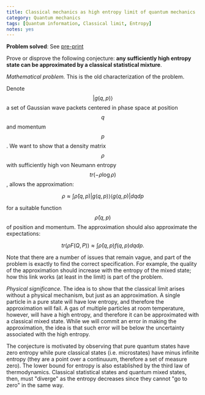 ```yaml
---
title: Classical mechanics as high entropy limit of quantum mechanics
category: Quantum mechanics
tags: [Quantum information, Classical limit, Entropy]
notes: yes
---
```

**Problem solved**: See [pre-print](https://arxiv.org/abs/2411.00972)

Prove or disprove the following conjecture: **any sufficiently high entropy state can be approximated by a
classical statistical mixture**.

*Mathematical problem.* This is the old characterization of the problem.

Denote $$|g(q,p)\rangle$$ a set of Gaussian wave packets
centered in phase space at position $$q$$ and momentum $$p$$.
We want to show that a density matrix $$\rho$$ with sufficiently high
von Neumann entropy $$ tr(-\rho \log \rho) $$, allows the approximation:

$$\rho \approx \int \hat{\rho}(q,p) |g(q,p)\rangle \langle g(q,p)| dq dp$$

for a suitable function $$ \hat{\rho}(q,p) $$ of position and momentum. The
approximation should also approximate the expectations:

$$tr(\rho F(Q,P)) \approx \int \hat{\rho}(q,p) f(q,p) dq dp.$$

Note that there are a number of issues that remain vague, and part of the problem
is exactly to find the correct specification. For example,
the quality of the approximation should increase with the entropy of the mixed
state; how this link works (at least in the limit) is part of the problem.

*Physical significance.* The idea is to show that the classical limit arises
without a physical mechanism, but just as an approximation. A single particle
in a pure state will have low entropy, and therefore the approximation will
fail. A gas of multiple particles at room temperature, however, will have a
high entropy, and therefore it can be approximated with a classical mixed state.
While we will commit an error in making the approximation, the idea is that
such error will be below the uncertainty associated with the high entropy.

The conjecture is motivated by observing that pure quantum states have zero entropy
while pure classical states (i.e. microstates) have minus infinite entropy
(they are a point over a continuuum, therefore a set of measure zero).
The lower bound for entropy is also established by the third law of thermodynamics.
Classical statistical states and quantum mixed states, then, must "diverge"
as the entropy decreases since they cannot "go to zero" in the same way.
